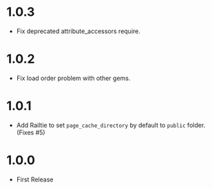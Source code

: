 # 1.0.3

* Fix deprecated attribute_accessors require.

# 1.0.2

* Fix load order problem with other gems.

# 1.0.1

* Add Railtie to set `page_cache_directory` by default to `public` folder. (Fixes #5)

# 1.0.0

* First Release
